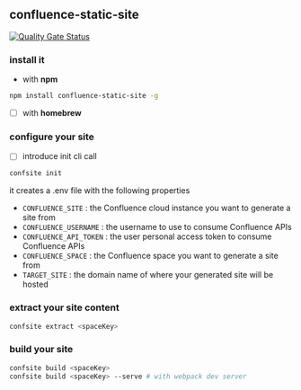 ## confluence-static-site

[![Quality Gate Status](https://sonarcloud.io/api/project_badges/measure?project=viqueen_confluence-static-site&metric=alert_status)](https://sonarcloud.io/summary/new_code?id=viqueen_confluence-static-site)

### install it

- with **npm**
```bash
npm install confluence-static-site -g
```

- [ ] with **homebrew**

### configure your site
- [ ] introduce init cli call

```bash
confsite init
```

it creates a .env file with the following properties

* `CONFLUENCE_SITE` : the Confluence cloud instance you want to generate a site from
* `CONFLUENCE_USERNAME` : the username to use to consume Confluence APIs
* `CONFLUENCE_API_TOKEN` : the user personal access token to consume Confluence APIs
* `CONFLUENCE_SPACE` : the Confluence space you want to generate a site from
* `TARGET_SITE` : the domain name of where your generated site will be hosted

### extract your site content

```bash
confsite extract <spaceKey>
```

### build your site

```bash
confsite build <spaceKey>
confsite build <spaceKey> --serve # with webpack dev server
```


